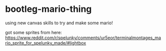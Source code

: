 # bootleg-mario-thing

using new canvas skills to try and make some mario!

got some sprites from here: https://www.reddit.com/r/spelunky/comments/ur5eor/terminalmontages_mario_sprite_for_spelunky_made/#lightbox
